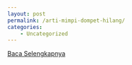 ```yaml
---
layout: post
permalink: /arti-mimpi-dompet-hilang/
categories:
    - Uncategorized
---
```


[Baca Selengkapnya](/08)